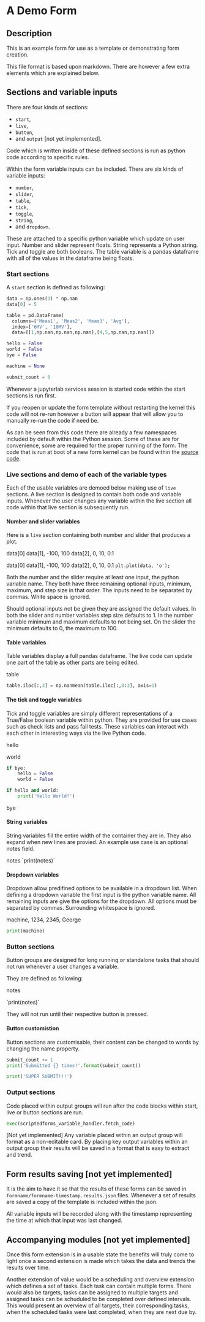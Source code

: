 <!-- markdownlint-disable MD033 -->

# A Demo Form

## Description

This is an example form for use as a template or demonstrating
form creation.

This file format is based upon markdown. There are however a few
extra elements which are explained below.

## Sections and variable inputs

There are four kinds of sections:

* `start`,
* `live`,
* `button`,
* and `output` [not yet implemented].

Code which is written inside of these defined sections is run
as python code according to specific rules.

Within the form variable inputs can be included.
There are six kinds of variable inputs:

* `number`,
* `slider`,
* `table`,
* `tick`,
* `toggle`,
* `string`,
* and `dropdown`.

These are attached to a specific python variable which update on
user input. Number and slider represent floats. String represents a Python
string. Tick and toggle are both booleans. The table variable is a pandas
dataframe with all of the values in the dataframe being floats.

### Start sections

A `start` section is defined as following:

<section-start>

```python
data = np.ones(3) * np.nan
data[0] = 5

table = pd.DataFrame(
  columns=['Meas1', 'Meas2', 'Meas3', 'Avg'],
  index=['6MV', '10MV'],
  data=[[1,np.nan,np.nan,np.nan],[4,5,np.nan,np.nan]])

hello = False
world = False
bye = False

machine = None

submit_count = 0
```

</section-start>

Whenever a jupyterlab services session is started
code within the start sections is run first.

If you reopen or update the form template without restarting the kernel
this code will not re-run however a button will appear that will allow you to
manually re-run the code if need be.

As can be seen from this code there are already a few namespaces included by
default within the Python session. Some of these are for convenience, some are
required for the proper running of the form. The code that is run at boot of
a new form kernel can be found within the
[source code](https://github.com/SimonBiggs/jupyterlab-form/blob/master/src/angular-app/services/session-start-code.ts).

### Live sections and demo of each of the variable types

Each of the usable variables are demoed below making use of `live` sections.
A live section is designed to contain both code and variable inputs. Whenever
the user changes any variable within the live section all code within
that live section is subsequently run.

#### Number and slider variables

Here is a `live` section containing both number and slider that produces a
plot.

<section-live>
<variable-number>data[0]</variable-number>
<variable-number>data[1], -100, 100</variable-number>
<variable-number>data[2], 0, 10, 0.1</variable-number>

<variable-slider>data[0]</variable-slider>
<variable-slider>
  data[1],
  -100,
  100
</variable-slider>
<variable-slider>
  data[2],
  0,
  10,
  0.1
</variable-slider>
`plt.plot(data, 'o');`
</section-live>

Both the number and the slider require at least one input, the python variable
name. They both have three remaining optional inputs, minimum, maximum, and
step size in that order. The inputs need to be separated by commas. White space
is ignored.

Should optional inputs not be given they are assigned the default values. In
both the slider and number variables step size defaults to 1. In the number
variable minimum and maximum defaults to not being set. On the slider the
minimum defaults to 0, the maximum to 100.

#### Table variables

Table variables display a full pandas dataframe. The live code can update one
part of the table as other parts are being edited.

<section-live>
<variable-table>table</variable-table>

```python
table.iloc[:,3] = np.nanmean(table.iloc[:,0:3], axis=1)
```

</section-live>

#### The tick and toggle variables

Tick and toggle variables are simply different representations of a True/False
boolean variable within python. They are provided for use cases such as check
lists and pass fail tests. These variables can interact with each other in
interesting ways via the live Python code.

<section-live>
<variable-tick>hello</variable-tick>

<variable-tick>world</variable-tick>

```python
if bye:
    hello = False
    world = False

if hello and world:
    print('Hello World!')
```

<variable-toggle>bye</variable-toggle>
</section-live>

#### String variables

String variables fill the entire width of the container they are in. They also
expand when new lines are provied. An example use case is an optional notes
field.

<section-live>
<variable-string>notes</variable-string>
`print(notes)`
</section-live>

#### Dropdown variables

Dropdown allow predifined options to be available in a dropdown list. When
defining a dropdown variable the first input is the python variable name. All
remaining inputs are give the options for the dropdown. All options must be
separated by commas. Surrounding whitespace is ignored.

<section-live>
<variable-dropdown>machine,
  1234,
  2345,
  George
</variable-dropdown>

```python
print(machine)
```

</section-live>

### Button sections

Button groups are designed for long running or standalone tasks that
should not run whenever a user changes a variable.

They are defined as following:

<variable-string>notes</variable-string>

<section-button>
`print(notes)`
</section-button>

They will not run until their respective button is pressed.

#### Button customistion

Button sections are customisable, their content can be changed to words by
changing the name property.

<section-button name="Submit">

```python
submit_count += 1
print('Submitted {} times!'.format(submit_count))
```

</section-button>


<section-button name="Super Submit" conditional="submit_count >= 10">

```python
print('SUPER SUBMIT!!!')
```

</section-button>

### Output sections

Code placed within output groups will run after the code blocks within start,
live or button sections are run.

<section-output>

```python
exec(scriptedforms_variable_handler.fetch_code)
```

</section-output>

[Not yet implemented] Any variable placed within an output group will format as a non-editable card.
By placing key output variables within an output group their results will be
saved in a format that is easy to extract and trend.

## Form results saving [not yet implemented]

It is the aim to have it so that the results of these forms can be
saved in `formname/formname-timestamp.results.json` files.
Whenever a set of results are saved a copy of the template is included within
the json.

All variable inputs will be recorded along with the timestamp representing the
time at which that input was last changed.

## Accompanying modules [not yet implemented]

Once this form extension is in a usable state the benefits will truly come to
light once a second extension is made  which takes the data and trends the
results over time.

Another extension of value would be a scheduling and overview extension
which defines a set of tasks. Each task can contain multiple forms.
There would also be targets, tasks can be assigned to multiple targets
and assigned tasks can be schuduled to be completed over defined intervals.
This would present an overview of all targets, their corresponding tasks,
when the scheduled tasks were last completed, when they are next due by.